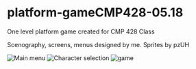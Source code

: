 # platform-gameCMP428-05.18

One level platform game created for CMP 428 Class

Scenography, screens, menus designed by me. 
Sprites by pzUH

![Main menu](https://i.imgur.com/ouieXhV.png)
![Character selection](https://i.imgur.com/RGCmLU1.png)
![game](https://i.imgur.com/d6dqFVe.png)
